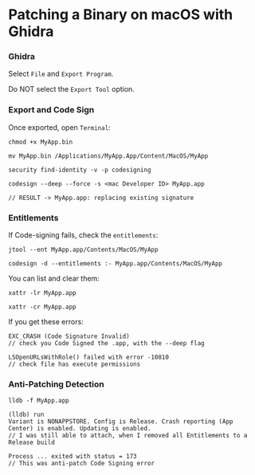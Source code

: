 # Patching a Binary on macOS with Ghidra

### Ghidra
Select `File` and `Export Program`.  

Do NOT select the `Export Tool` option.

### Export and Code Sign
Once exported, open `Terminal`:
```
chmod +x MyApp.bin

mv MyApp.bin /Applications/MyApp.App/Content/MacOS/MyApp

security find-identity -v -p codesigning

codesign --deep --force -s <mac Developer ID> MyApp.app

// RESULT -> MyApp.app: replacing existing signature
```

### Entitlements
If Code-signing fails, check the `entitlements`:
```
jtool --ent MyApp.app/Contents/MacOS/MyApp

codesign -d --entitlements :- MyApp.app/Contents/MacOS/MyApp
```
You can list and clear them:
```
xattr -lr MyApp.app

xattr -cr MyApp.app
```
If you get these errors:
```
EXC_CRASH (Code Signature Invalid)
// check you Code Signed the .app, with the --deep flag

LSOpenURLsWithRole() failed with error -10810
// check file has execute permissions
```
### Anti-Patching Detection
```
lldb -f MyApp.app

(lldb) run
Variant is NONAPPSTORE. Config is Release. Crash reporting (App Center) is enabled. Updating is enabled.
// I was still able to attach, when I removed all Entitlements to a Release build

Process ... exited with status = 173
// This was anti-patch Code Signing error
